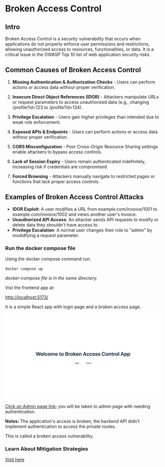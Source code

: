 # Broken Access Control

## Intro
Broken Access Control is a security vulnerability that occurs when applications do not properly enforce user permissions and restrictions, allowing unauthorized access to resources, functionalities, or data. It is a critical issue in the OWASP Top 10 list of web application security risks.

## Common Causes of Broken Access Control
1. **Missing Authentication & Authorization Checks** - Users can perform actions or access data withour proper verification.

2. **Insecure Direct Object References (IDOR)** - Attackers manipulate URLs or request parameters to access unauthorized data (e.g., changing /profile?id=123 to /profile?id=124).

3. **Privilege Escalation** - Users gain higher privileges than intended due to weak role enforcement.

4. **Exposed APIs & Endpoints** - Users can perform actions or access data withour proper verification.

5. **CORS Misconfiguration** - Poor Cross-Origin Resource Sharing settings enable attackers to bypass access controls.

6. **Lack of Session Expiry** - Users remain authenticated indefinitely, increasing risk if credentials are compromised.

7. **Forced Browsing** - Attackers manually navigate to restricted pages or functions that lack proper access controls.

## Examples of Broken Access Control Attacks

- **IDOR Exploit**: A user modifies a URL from example.com/invoice/1001 to example.com/invoice/1002 and views another user's invoice.
- **Unauthorized API Access**: An attacker sends API requests to modify or delete data they shouldn't have access to.
- **Privilege Escalation**: A normal user changes their role to "admin" by modidfying a request parameter.
### Run the docker compose file

Using the docker compose command run:

`docker compose up`

*docker-compose file is in the same directory.*

Vist the frontend app at:

[http://localhost:5173/](http://localhost:5173/)

It is a simple React app with login page and a broken access page.

![Broken access control image](./brokenaccesscontrol.png)

[Click on Admin page link](http://localhost:5173/admin); you will be taken to admin page with needing authentication.

**Notes:** The application's access is broken, the backend API didn't implement authentication to access the private routes.

This is called a broken access vulnerability.

### Learn About Mitigation Strategies

[Visit here](./Fixed_Broken_Access_Control/)
